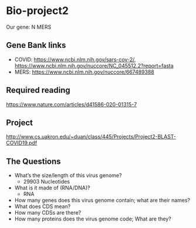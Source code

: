 # Bio-project2
Our gene: N MERS

## Gene Bank links
* COVID: https://www.ncbi.nlm.nih.gov/sars-cov-2/, https://www.ncbi.nlm.nih.gov/nuccore/NC_045512.2?report=fasta
* MERS: https://www.ncbi.nlm.nih.gov/nuccore/667489388

## Required reading
https://www.nature.com/articles/d41586-020-01315-7

## Project
http://www.cs.uakron.edu/~duan/class/445/Projects/Project2-BLAST-COVID19.pdf

## The Questions
* What’s the size/length of this virus genome?
  * 29903 Nucleotides
* What is it made of (RNA/DNA)?
  * RNA
* How many genes does this virus genome contain; what are their names?
* What does CDS mean?
* How many CDSs are there?
* How many proteins does the virus genome code; What are they?

